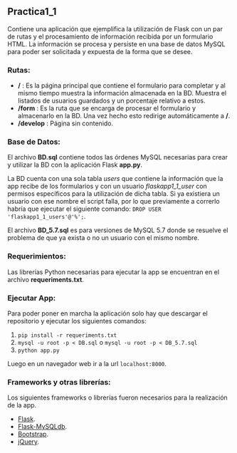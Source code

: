 ## Practica1_1
Contiene una aplicación que ejemplifica la utilización de Flask con un par de rutas y el procesamiento de información recibida por un formulario HTML. La información se procesa y persiste en una base de datos MySQL para poder ser solicitada y expuesta de la forma que se desee.

### Rutas:

  * __/__ : Es la página principal que contiene el formulario para completar y al mismo tiempo muestra la información almacenada en la BD. Muestra el listados de usuarios guardados y un porcentaje relativo a estos.
  * __/form__ : Es la ruta que se encarga de procesar el formulario y almacenarlo en la BD. Una vez hecho esto redirige automáticamente a __/__.
  * __/develop__ : Página sin contenido.

### Base de Datos:
El archivo __BD.sql__ contiene todos las órdenes MySQL necesarias para crear y utilizar la BD con la aplicación Flask __app.py__.

La BD cuenta con una sola tabla _users_ que contiene la información que la app recibe de los formularios y con un usuario _flaskapp1_1_user_ con permisos específicos para la utilización de dicha tabla. Si ya existiera un usuario con ese nombre el script falla, por lo que previamente a correrlo habría que ejecutar el siguiente comando: `DROP USER 'flaskapp1_1_users'@'%';`.

El archivo __BD_5.7.sql__ es para versiones de MySQL 5.7 donde se resuelve el problema de que ya exista o no un usuario con el mismo nombre.

### Requerimientos:
Las librerías Python necesarias para ejecutar la app se encuentran en el archivo __requeriments.txt__.

### Ejecutar App:
Para poder poner en marcha la aplicación solo hay que descargar el repositorio y ejecutar los siguientes comandos:

  1. `pip install -r requeriments.txt`
  2. `mysql -u root -p < DB.sql` o `mysql -u root -p < DB_5.7.sql`
  3. `python app.py`

Luego en un navegador web ir a la url `localhost:8000`.

### Frameworks y otras librerías:
Los siguientes frameworks o librerías fueron necesarios para la realización de la app.

  * [Flask](https://github.com/pallets/flask).
  * [Flask-MySQLdb](https://github.com/admiralobvious/flask-mysqldb).
  * [Bootstrap](https://github.com/twbs/bootstrap).
  * [jQuery](https://github.com/jquery/jquery).
